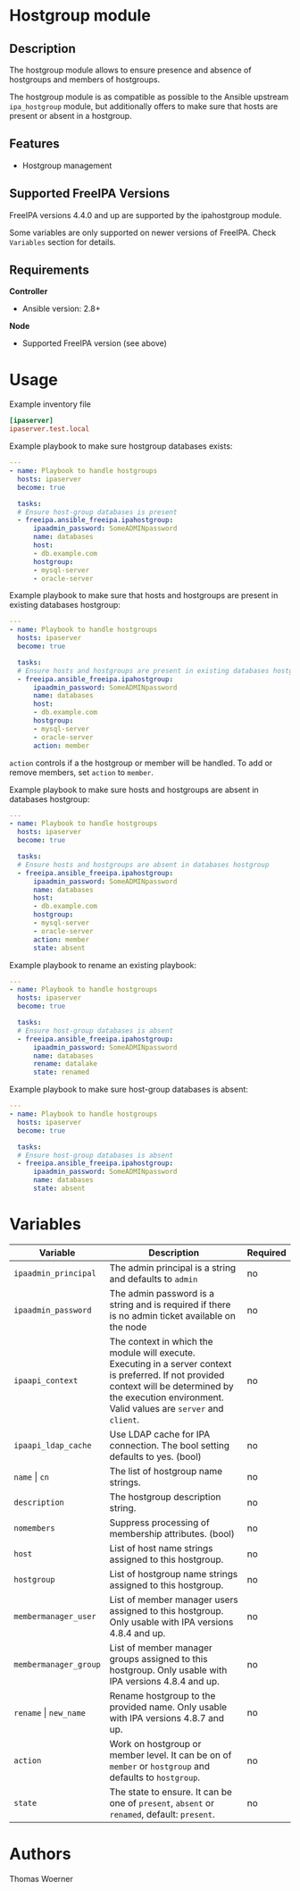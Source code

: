 Hostgroup module
================

Description
-----------

The hostgroup module allows to ensure presence and absence of hostgroups and members of hostgroups.

The hostgroup module is as compatible as possible to the Ansible upstream `ipa_hostgroup` module, but additionally offers to make sure that hosts are present or absent in a hostgroup.


Features
--------
* Hostgroup management


Supported FreeIPA Versions
--------------------------

FreeIPA versions 4.4.0 and up are supported by the ipahostgroup module.

Some variables are only supported on newer versions of FreeIPA. Check `Variables` section for details.


Requirements
------------

**Controller**
* Ansible version: 2.8+

**Node**
* Supported FreeIPA version (see above)


Usage
=====

Example inventory file

```ini
[ipaserver]
ipaserver.test.local
```


Example playbook to make sure hostgroup databases exists:

```yaml
---
- name: Playbook to handle hostgroups
  hosts: ipaserver
  become: true

  tasks:
  # Ensure host-group databases is present
  - freeipa.ansible_freeipa.ipahostgroup:
      ipaadmin_password: SomeADMINpassword
      name: databases
      host:
      - db.example.com
      hostgroup:
      - mysql-server
      - oracle-server
```

Example playbook to make sure that hosts and hostgroups are present in existing databases hostgroup:

```yaml
---
- name: Playbook to handle hostgroups
  hosts: ipaserver
  become: true

  tasks:
  # Ensure hosts and hostgroups are present in existing databases hostgroup
  - freeipa.ansible_freeipa.ipahostgroup:
      ipaadmin_password: SomeADMINpassword
      name: databases
      host:
      - db.example.com
      hostgroup:
      - mysql-server
      - oracle-server
      action: member
```
`action` controls if a the hostgroup or member will be handled. To add or remove members, set `action` to `member`.

Example playbook to make sure hosts and hostgroups are absent in databases hostgroup:

```yaml
---
- name: Playbook to handle hostgroups
  hosts: ipaserver
  become: true

  tasks:
  # Ensure hosts and hostgroups are absent in databases hostgroup
  - freeipa.ansible_freeipa.ipahostgroup:
      ipaadmin_password: SomeADMINpassword
      name: databases
      host:
      - db.example.com
      hostgroup:
      - mysql-server
      - oracle-server
      action: member
      state: absent
```

Example playbook to rename an existing playbook:

```yaml
---
- name: Playbook to handle hostgroups
  hosts: ipaserver
  become: true

  tasks:
  # Ensure host-group databases is absent
  - freeipa.ansible_freeipa.ipahostgroup:
      ipaadmin_password: SomeADMINpassword
      name: databases
      rename: datalake
      state: renamed
```

Example playbook to make sure host-group databases is absent:

```yaml
---
- name: Playbook to handle hostgroups
  hosts: ipaserver
  become: true

  tasks:
  # Ensure host-group databases is absent
  - freeipa.ansible_freeipa.ipahostgroup:
      ipaadmin_password: SomeADMINpassword
      name: databases
      state: absent
```

Variables
=========

Variable | Description | Required
-------- | ----------- | --------
`ipaadmin_principal` | The admin principal is a string and defaults to `admin` | no
`ipaadmin_password` | The admin password is a string and is required if there is no admin ticket available on the node | no
`ipaapi_context` | The context in which the module will execute. Executing in a server context is preferred. If not provided context will be determined by the execution environment. Valid values are `server` and `client`. | no
`ipaapi_ldap_cache` | Use LDAP cache for IPA connection. The bool setting defaults to yes. (bool) | no
`name` \| `cn` | The list of hostgroup name strings. | no
`description` | The hostgroup description string. | no
`nomembers` | Suppress processing of membership attributes. (bool) | no
`host` | List of host name strings assigned to this hostgroup. | no
`hostgroup` | List of hostgroup name strings assigned to this hostgroup. | no
`membermanager_user` | List of member manager users assigned to this hostgroup. Only usable with IPA versions 4.8.4 and up. | no
`membermanager_group` | List of member manager groups assigned to this hostgroup. Only usable with IPA versions 4.8.4 and up. | no
`rename` \| `new_name` | Rename hostgroup to the provided name. Only usable with IPA versions 4.8.7 and up. | no
`action` | Work on hostgroup or member level. It can be on of `member` or `hostgroup` and defaults to `hostgroup`. | no
`state` | The state to ensure. It can be one of `present`, `absent` or `renamed`, default: `present`. | no


Authors
=======

Thomas Woerner
